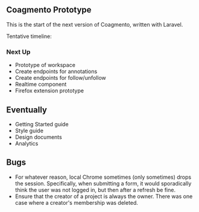 ## Coagmento Prototype
This is the start of the next version of Coagmento, written with Laravel.

Tentative timeline:

### Next Up ###
- Prototype of workspace
- Create endpoints for annotations
- Create endpoints for follow/unfollow
- Realtime component
- Firefox extension prototype

## Eventually ##
- Getting Started guide
- Style guide
- Design documents
- Analytics

## Bugs
- For whatever reason, local Chrome sometimes (only sometimes) drops the session. Specifically, when submitting a form, it would sporadically think the user was not logged in, but then after a refresh be fine.
- Ensure that the creator of a project is always the owner. There was one case where a creator's membership was deleted.
